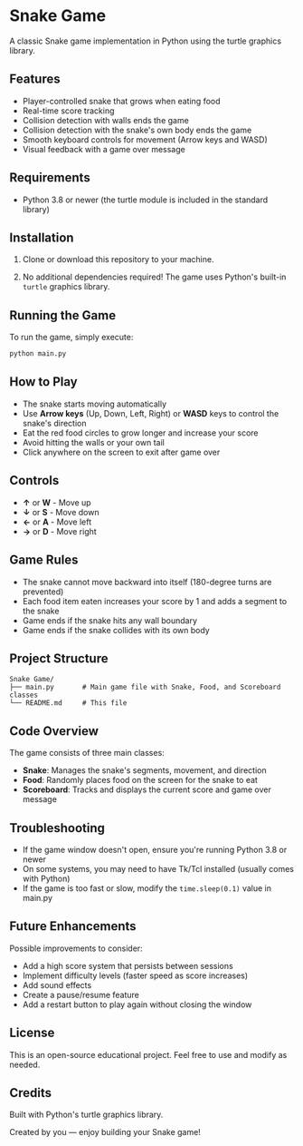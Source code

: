 # Snake Game

A classic Snake game implementation in Python using the turtle graphics library.

## Features

- Player-controlled snake that grows when eating food
- Real-time score tracking
- Collision detection with walls ends the game
- Collision detection with the snake's own body ends the game
- Smooth keyboard controls for movement (Arrow keys and WASD)
- Visual feedback with a game over message

## Requirements

- Python 3.8 or newer (the turtle module is included in the standard library)

## Installation

1. Clone or download this repository to your machine.

2. No additional dependencies required! The game uses Python's built-in `turtle` graphics library.

## Running the Game

To run the game, simply execute:

```bash
python main.py
```

## How to Play

- The snake starts moving automatically
- Use **Arrow keys** (Up, Down, Left, Right) or **WASD** keys to control the snake's direction
- Eat the red food circles to grow longer and increase your score
- Avoid hitting the walls or your own tail
- Click anywhere on the screen to exit after game over

## Controls

- **↑** or **W** - Move up
- **↓** or **S** - Move down
- **←** or **A** - Move left
- **→** or **D** - Move right

## Game Rules

- The snake cannot move backward into itself (180-degree turns are prevented)
- Each food item eaten increases your score by 1 and adds a segment to the snake
- Game ends if the snake hits any wall boundary
- Game ends if the snake collides with its own body

## Project Structure

```
Snake Game/
├── main.py       # Main game file with Snake, Food, and Scoreboard classes
└── README.md     # This file
```

## Code Overview

The game consists of three main classes:

- **Snake**: Manages the snake's segments, movement, and direction
- **Food**: Randomly places food on the screen for the snake to eat
- **Scoreboard**: Tracks and displays the current score and game over message

## Troubleshooting

- If the game window doesn't open, ensure you're running Python 3.8 or newer
- On some systems, you may need to have Tk/Tcl installed (usually comes with Python)
- If the game is too fast or slow, modify the `time.sleep(0.1)` value in main.py

## Future Enhancements

Possible improvements to consider:

- Add a high score system that persists between sessions
- Implement difficulty levels (faster speed as score increases)
- Add sound effects
- Create a pause/resume feature
- Add a restart button to play again without closing the window

## License

This is an open-source educational project. Feel free to use and modify as needed.

## Credits

Built with Python's turtle graphics library.

Created by you — enjoy building your Snake game!
